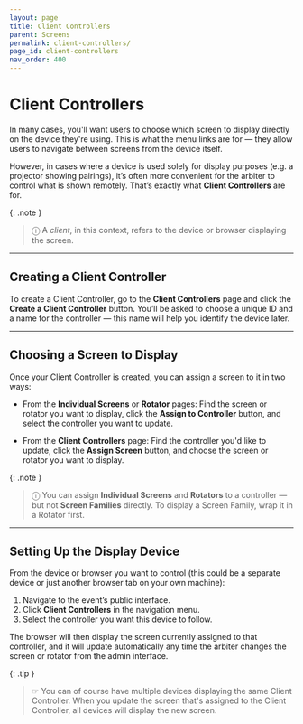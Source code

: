 ```yaml
---
layout: page
title: Client Controllers
parent: Screens
permalink: client-controllers/
page_id: client-controllers
nav_order: 400
---
```


# Client Controllers

In many cases, you'll want users to choose which screen to display directly on the device they're using.
This is what the menu links are for — they allow users to navigate between screens from the device itself.

However, in cases where a device is used solely for display purposes (e.g. a projector showing pairings), it’s often more convenient for the arbiter to control what is shown remotely.
That’s exactly what **Client Controllers** are for.

{: .note }
> ⓘ A _client_, in this context, refers to the device or browser displaying the screen.

---

## Creating a Client Controller

To create a Client Controller, go to the **Client Controllers** page and click the **Create a Client Controller** button.
You’ll be asked to choose a unique ID and a name for the controller — this name will help you identify the device later.

---

## Choosing a Screen to Display

Once your Client Controller is created, you can assign a screen to it in two ways:

- From the **Individual Screens** or **Rotator** pages:
  Find the screen or rotator you want to display, click the **Assign to Controller** button, and select the controller you want to update.

- From the **Client Controllers** page:
  Find the controller you'd like to update, click the **Assign Screen** button, and choose the screen or rotator you want to display.

{: .note }
> ⓘ You can assign **Individual Screens** and **Rotators** to a controller — but not **Screen Families** directly.
> To display a Screen Family, wrap it in a Rotator first.

---

## Setting Up the Display Device

From the device or browser you want to control (this could be a separate device or just another browser tab on your own machine):

1. Navigate to the event’s public interface.
2. Click **Client Controllers** in the navigation menu.
3. Select the controller you want this device to follow.

The browser will then display the screen currently assigned to that controller, and it will update automatically any time the arbiter changes the screen or rotator from the admin interface.

{: .tip }
> ☞ You can of course have multiple devices displaying the same Client Controller.  When you update the screen that's assigned to the Client Controller, all devices will display the new screen.
